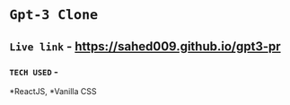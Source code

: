 # `Gpt-3 Clone`

## `Live link` - https://sahed009.github.io/gpt3-pr

### `TECH USED` -

*ReactJS,
*Vanilla CSS
